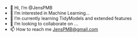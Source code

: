 - 👋 Hi, I’m @JensPMB
- 👀 I’m interested in Machine Learning...
- 🌱 I’m currently learning TidyModels and extended features
- 💞️ I’m looking to collaborate on ...
- 📫 How to reach me JensPMB@gmail.com

<!---
JensPMB/JensPMB is a ✨ special ✨ repository because its `README.md` (this file) appears on your GitHub profile.
You can click the Preview link to take a look at your changes.
--->
